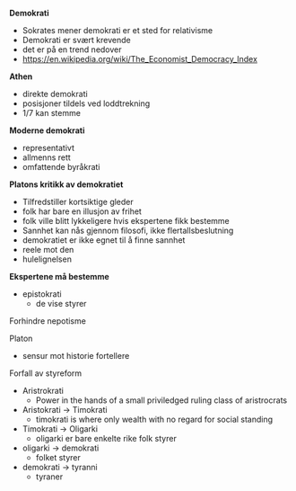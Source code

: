 **Demokrati**
- Sokrates mener demokrati er et sted for relativisme
- Demokrati er svært krevende
- det er på en trend nedover
- https://en.wikipedia.org/wiki/The_Economist_Democracy_Index

**Athen**
- direkte demokrati
- posisjoner tildels ved loddtrekning
- 1/7 kan stemme

**Moderne demokrati**
- representativt
- allmenns rett
- omfattende byråkrati

**Platons kritikk av demokratiet**
- Tilfredstiller kortsiktige gleder
- folk har bare en illusjon av frihet
- folk ville blitt lykkeligere hvis ekspertene fikk bestemme
- Sannhet kan nås gjennom filosofi, ikke flertallsbeslutning
- demokratiet er ikke egnet til å finne sannhet
- reele mot den
- hulelignelsen

**Ekspertene må bestemme**
- epistokrati
	- de vise styrer

Forhindre nepotisme


Platon
- sensur mot historie fortellere

Forfall av styreform
- Aristrokrati
	- Power in the hands of a small priviledged ruling class of aristrocrats
- Aristokrati -> Timokrati
	- timokrati is where only wealth with no regard for social standing
- Timokrati -> Oligarki
	- oligarki er bare enkelte rike folk styrer
- oligarki -> demokrati
	- folket styrer
- demokrati -> tyranni
	- tyraner